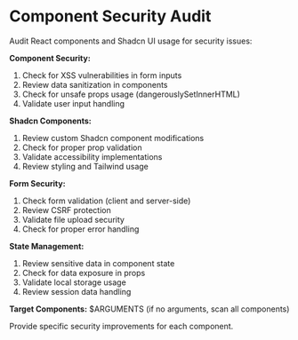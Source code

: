 # Component Security Audit

Audit React components and Shadcn UI usage for security issues:

**Component Security:**

1. Check for XSS vulnerabilities in form inputs
2. Review data sanitization in components
3. Check for unsafe props usage (dangerouslySetInnerHTML)
4. Validate user input handling

**Shadcn Components:**

1. Review custom Shadcn component modifications
2. Check for proper prop validation
3. Validate accessibility implementations
4. Review styling and Tailwind usage

**Form Security:**

1. Check form validation (client and server-side)
2. Review CSRF protection
3. Validate file upload security
4. Check for proper error handling

**State Management:**

1. Review sensitive data in component state
2. Check for data exposure in props
3. Validate local storage usage
4. Review session data handling

**Target Components:** $ARGUMENTS (if no arguments, scan all components)

Provide specific security improvements for each component.
